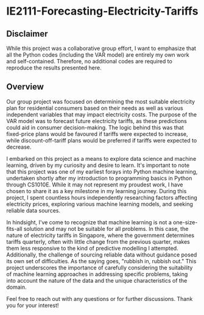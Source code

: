 # IE2111-Forecasting-Electricity-Tariffs
## Disclaimer
While this project was a collaborative group effort, I want to emphasize that all the Python codes (including the VAR model) are entirely my own work and self-contained. Therefore, no additional codes are required to reproduce the results presented here.

## Overview
Our group project was focused on determining the most suitable electricity plan for residential consumers based on their needs as well as various independent variables that may impact electricity costs. The purpose of the VAR model was to forecast future electricity tariffs, as these predictions could aid in consumer decision-making. The logic behind this was that fixed-price plans would be favoured if tariffs were expected to increase, while discount-off-tariff plans would be preferred if tariffs were expected to decrease.

I embarked on this project as a means to explore data science and machine learning, driven by my curiosity and desire to learn. It's important to note that this project was one of my earliest forays into Python machine learning, undertaken shortly after my introduction to programming basics in Python through CS1010E. While it may not represent my proudest work, I have chosen to share it as a key milestone in my learning journey. During this project, I spent countless hours independently researching factors affecting electricity prices, exploring various machine learning models, and seeking reliable data sources.

In hindsight, I've come to recognize that machine learning is not a one-size-fits-all solution and may not be suitable for all problems. In this case, the nature of electricity tariffs in Singapore, where the government determines tariffs quarterly, often with little change from the previous quarter, makes them less responsive to the kind of predictive modelling I attempted. Additionally, the challenge of sourcing reliable data without guidance posed its own set of difficulties. As the saying goes, "rubbish in, rubbish out." This project underscores the importance of carefully considering the suitability of machine learning approaches in addressing specific problems, taking into account the nature of the data and the unique characteristics of the domain.

Feel free to reach out with any questions or for further discussions. Thank you for your interest!
